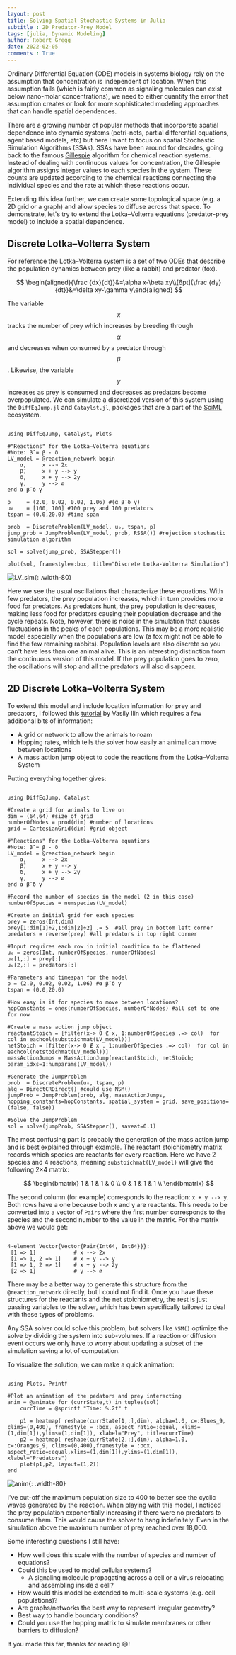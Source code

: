 ```yaml
---
layout: post
title: Solving Spatial Stochastic Systems in Julia
subtitle : 2D Predator-Prey Model
tags: [julia, Dynamic Modeling]
author: Robert Gregg
date: 2022-02-05
comments : True
---
```



Ordinary Differential Equation (ODE) models in systems biology rely on the assumption that concentration is independent of location. When this assumption fails (which is fairly common as signaling molecules can exist below nano-molar concentrations), we need to either quantify the error that assumption creates or look for more sophisticated modeling approaches that can handle spatial dependences.

There are a growing number of popular methods that incorporate spatial dependence into dynamic systems (petri-nets, partial differential equations, agent based models, etc) but here I want to focus on spatial Stochastic Simulation Algorithms (SSAs). SSAs have been around for decades, going back to the famous [Gillespie](https://www.sciencedirect.com/science/article/pii/0021999176900413?via%3Dihub#!) algorithm for chemical reaction systems. Instead of dealing with continuous values for concentration, the Gillespie algorithm assigns integer values to each species in the system. These counts are updated according to the chemical reactions connecting the individual species and the rate at which these reactions occur.

Extending this idea further, we can create some topological space (e.g. a 2D grid or a graph) and allow species to diffuse across that space. To demonstrate, let's try to extend the Lotka–Volterra equations (predator-prey model) to include a spatial dependence.

## Discrete Lotka–Volterra System

For reference the Lotka–Volterra system is a set of two ODEs that describe the population dynamics between prey (like a rabbit) and predator (fox). 

$$
\begin{aligned}{\frac {dx}{dt}}&=\alpha x-\beta xy\\[6pt]{\frac {dy}{dt}}&=\delta xy-\gamma y\end{aligned}
$$

The variable $$x$$ tracks the number of prey which increases by breeding through $$\alpha$$ and decreases when consumed by a predator through $$\beta$$. Likewise, the variable $$y$$ increases as prey is consumed and decreases as predators become overpopulated. We can simulate a discretized version of this system using the `DiffEqJump.jl` and `Cataylst.jl`, packages that are a part of the [SciML](https://sciml.ai/) ecosystem.

<pre><code class="julia">
using DiffEqJump, Catalyst, Plots

#"Reactions" for the Lotka–Volterra equations
#Note: β̄ = β - δ
LV_model = @reaction_network begin
    α,     x --> 2x
    β̄,     x + y --> y
    δ,     x + y --> 2y
    γ,     y --> ∅
end α β̄ δ γ

p     = (2.0, 0.02, 0.02, 1.06) #(α β̄ δ γ)
u₀    = [100, 100] #100 prey and 100 predators
tspan = (0.0,20.0) #time span

prob  = DiscreteProblem(LV_model, u₀, tspan, p)
jump_prob = JumpProblem(LV_model, prob, RSSA()) #rejection stochastic simulation algorithm

sol = solve(jump_prob, SSAStepper())

plot(sol, framestyle=:box, title="Discrete Lotka-Volterra Simulation")
</code></pre>

![LV_sim](/assets/img/LV_sim.svg){: .width-80}

Here we see the usual oscillations that characterize these equations. With few predators, the prey population increases, which in turn provides more food for predators. As predators hunt, the prey population is decreases, making less food for predators causing their population decrease and the cycle repeats. Note, however, there is noise in the simulation that causes fluctuations in the peaks of each populations. This may be a more realistic model especially when the populations are low (a fox might not be able to find the few remaining rabbits). Population levels are also discrete so you can't have less than one animal alive. This is an interesting distinction from the continuous version of this model. If the prey population goes to zero, the oscillations will stop and all the predators will also disappear. 

## 2D Discrete Lotka–Volterra System

To extend this model and include location information for prey and predators, I followed this [tutorial](https://tutorials.sciml.ai/html/jumps/spatial.html) by Vasily Ilin which requires a few additional bits of information:

- A grid or network to allow the animals to roam
- Hopping rates, which tells the solver how easily an animal can move between locations
- A mass action jump object to code the reactions from the Lotka–Volterra System

Putting everything together gives:


<pre><code class="julia">
using DiffEqJump, Catalyst

#Create a grid for animals to live on
dim = (64,64) #size of grid
numberOfNodes = prod(dim) #number of locations
grid = CartesianGrid(dim) #grid object

#"Reactions" for the Lotka–Volterra equations
#Note: β̄ = β - δ
LV_model = @reaction_network begin
    α,     x --> 2x
    β̄,     x + y --> y
    δ,     x + y --> 2y
    γ,     y --> ∅
end α β̄ δ γ

#Record the number of species in the model (2 in this case)
numberOfSpecies = numspecies(LV_model)

#Create an initial grid for each species
prey = zeros(Int,dim)
prey[1:dim[1]÷2,1:dim[2]÷2] .= 5  #all prey in bottom left corner
predators = reverse(prey) #all predators in top right corner

#Input requires each row in initial condition to be flattened
u₀ = zeros(Int, numberOfSpecies, numberOfNodes)
u₀[1,:] = prey[:] 
u₀[2,:] = predators[:]

#Parameters and timespan for the model
p = (2.0, 0.02, 0.02, 1.06) #α β̄ δ γ
tspan = (0.0,20.0)

#How easy is it for species to move between locations?
hopConstants = ones(numberOfSpecies, numberOfNodes) #all set to one for now

#Create a mass action jump object
reactantStoich = [filter(x-> 0 ∉ x, 1:numberOfSpecies .=> col)  for col in eachcol(substoichmat(LV_model))]
netStoich = [filter(x-> 0 ∉ x , 1:numberOfSpecies .=> col)  for col in eachcol(netstoichmat(LV_model))]
massActionJumps = MassActionJump(reactantStoich, netStoich; param_idxs=1:numparams(LV_model))

#Generate the JumpProblem
prob  = DiscreteProblem(u₀, tspan, p)
alg = DirectCRDirect() #could use NSM()
jumpProb = JumpProblem(prob, alg, massActionJumps, hopping_constants=hopConstants, spatial_system = grid, save_positions=(false, false))

#Solve the JumpProblem
sol = solve(jumpProb, SSAStepper(), saveat=0.1)
</code></pre>

The most confusing part is probably the generation of the mass action jump and is best explained through example. The reactant stoichiometry matrix records which species are reactants for every reaction. Here we have 2 species and 4 reactions, meaning `substoichmat(LV_model)` will give the following 2×4 matrix:

$$
\begin{bmatrix}
1 & 1 & 1 & 0 \\
0 & 1 & 1 & 1 \\
\end{bmatrix}
$$

The second column (for example) corresponds to the reaction: `x + y --> y`. Both rows have a one because both x and y are reactants. This needs to be converted into a vector of `Pairs` where the first number corresponds to the species and the second number to the value in the matrix. For the matrix above we would get:

<pre><code class="julia">
4-element Vector{Vector{Pair{Int64, Int64}}}:
 [1 => 1]            # x --> 2x
 [1 => 1, 2 => 1]    # x + y --> y
 [1 => 1, 2 => 1]    # x + y --> 2y
 [2 => 1]            # y --> ∅
</code></pre>

There may be a better way to generate this structure from the `@reaction_network` directly, but I could not find it. Once you have these structures for the reactants and the net stoichiometry, the rest is just passing variables to the solver, which has been specifically tailored to deal with these types of problems. 

Any SSA solver could solve this problem, but solvers like `NSM()` optimize the solve by dividing the system into sub-volumes. If a reaction or diffusion event occurs we only have to worry about updating a subset of the simulation saving a lot of computation.

To visualize the solution, we can make a quick animation:

<pre><code class="julia">
using Plots, Printf

#Plot an animation of the pedators and prey interacting
anim = @animate for (currState,t) in tuples(sol)
    currTime = @sprintf "Time: %.2f" t

    p1 = heatmap( reshape(currState[1,:],dim), alpha=1.0, c=:Blues_9, clims=(0,400), framestyle = :box, aspect_ratio=:equal, xlims=(1,dim[1]),ylims=(1,dim[1]), xlabel="Prey", title=currTime)
    p2 = heatmap( reshape(currState[2,:],dim), alpha=1.0, c=:Oranges_9, clims=(0,400),framestyle = :box, aspect_ratio=:equal,xlims=(1,dim[1]),ylims=(1,dim[1]), xlabel="Predators")
    plot(p1,p2, layout=(1,2))
end
</code></pre>


![anim](/assets/img/anim.gif){: .width-80}

I've cut-off the maximum population size to 400 to better see the cyclic waves generated by the reaction. When playing with this model, I noticed the prey population exponentially increasing if there were no predators to consume them. This would cause the solver to hang indefinitely.  Even in the simulation above the maximum number of prey reached over 18,000. 

Some interesting questions I still have:

- How well does this scale with the number of species and number of equations?
- Could this be used to model cellular systems? 
  - A signaling molecule propagating across a cell or a virus relocating and assembling inside a cell?
- How would this model be extended to multi-scale systems (e.g. cell populations)?
- Are graphs/networks the best way to represent irregular geometry? 
- Best way to handle boundary conditions? 
- Could you use the hopping matrix to simulate membranes or other barriers to diffusion?

If you made this far, thanks for reading 😄!